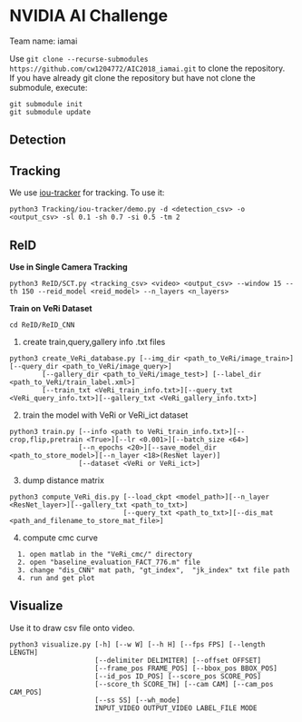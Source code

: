 # NVIDIA AI Challenge

Team name: iamai

Use `git clone --recurse-submodules https://github.com/cw1204772/AIC2018_iamai.git` to clone the repository.  
If you have already git clone the repository but have not clone the submodule, execute:
```
git submodule init
git submodule update
```

## Detection

## Tracking

We use [iou-tracker](https://github.com/bochinski/iou-tracker) for tracking. To use it:

```
python3 Tracking/iou-tracker/demo.py -d <detection_csv> -o <output_csv> -sl 0.1 -sh 0.7 -si 0.5 -tm 2
```

## ReID

**Use in Single Camera Tracking**

```
python3 ReID/SCT.py <tracking_csv> <video> <output_csv> --window 15 --th 150 --reid_model <reid_model> --n_layers <n_layers>
```

**Train on VeRi Dataset**

`cd ReID/ReID_CNN`

1. create train,query,gallery info .txt files

```
python3 create_VeRi_database.py [--img_dir <path_to_VeRi/image_train>] [--query_dir <path_to_VeRi/image_query>]
        [--gallery_dir <path_to_VeRi/image_test>] [--label_dir <path_to_VeRi/train_label.xml>]
        [--train_txt <VeRi_train_info.txt>][--query_txt <VeRi_query_info.txt>][--gallery_txt <VeRi_gallery_info.txt>]
```
2. train the model with VeRi or VeRi\_ict dataset
```
python3 train.py [--info <path to VeRi_train_info.txt>][--crop,flip,pretrain <True>][--lr <0.001>][--batch_size <64>]
                 [--n_epochs <20>][--save_model_dir <path_to_store_model>][--n_layer <18>(ResNet layer)]
                 [--dataset <VeRi or VeRi_ict>]
```
3. dump distance matrix
``` 
python3 compute_VeRi_dis.py [--load_ckpt <model_path>][--n_layer <ResNet_layer>][--gallery_txt <path_to_txt>]
                            [--query_txt <path_to_txt>][--dis_mat <path_and_filename_to_store_mat_file>]
```
4. compute cmc curve
```  
  1. open matlab in the "VeRi_cmc/" directory
  2. open "baseline_evaluation_FACT_776.m" file
  3. change "dis_CNN" mat path, "gt_index",  "jk_index" txt file path
  4. run and get plot
```

## Visualize

Use it to draw csv file onto video.

```
python3 visualize.py [-h] [--w W] [--h H] [--fps FPS] [--length LENGTH]
                     [--delimiter DELIMITER] [--offset OFFSET]
                     [--frame_pos FRAME_POS] [--bbox_pos BBOX_POS]
                     [--id_pos ID_POS] [--score_pos SCORE_POS]
                     [--score_th SCORE_TH] [--cam CAM] [--cam_pos CAM_POS]
                     [--ss SS] [--wh_mode]
                     INPUT_VIDEO OUTPUT_VIDEO LABEL_FILE MODE
```
